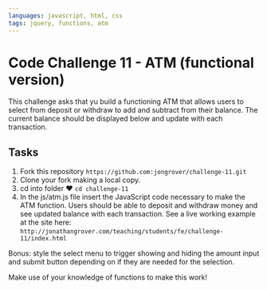 ```yaml
---
languages: javascript, html, css
tags: jquery, functions, atm
---
```


# Code Challenge 11 - ATM (functional version)

This challenge asks that yu build a functioning ATM that allows users to select from deposit or withdraw to add and subtract from their balance. The current balance should be displayed below and update with each transaction.

## Tasks

1. Fork this repository `https://github.com:jongrover/challenge-11.git`
2. Clone your fork making a local copy.
3. cd into folder ♥ `cd challenge-11`
4. In the js/atm.js file insert the JavaScript code necessary to make the ATM function. Users should be able to deposit and withdraw money and see updated balance with each transaction. See a live working example at the site here: `http://jonathangrover.com/teaching/students/fe/challenge-11/index.html`

Bonus: style the select menu to trigger showing and hiding the amount input and submit button depending on if they are needed for the selection.

Make use of your knowledge of functions to make this work!